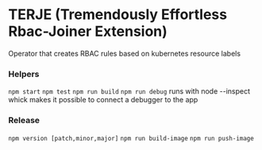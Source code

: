 # TERJE (Tremendously Effortless Rbac-Joiner Extension)
Operator that creates RBAC rules based on kubernetes resource labels

### Helpers
`npm start`
`npm test`
`npm run build`
`npm run debug` runs with node --inspect whick makes it possible to connect a debugger to the app

### Release
`npm version [patch,minor,major]`
`npm run build-image`
`npm run push-image`
